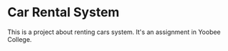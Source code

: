 # Car Rental System

This is a project about renting cars system. It's an assignment in Yoobee College.
